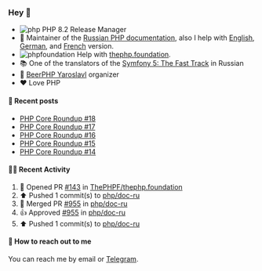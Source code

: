 ### Hey 👋

- ![php](https://user-images.githubusercontent.com/4685504/174548850-037dfd35-3b33-4154-9c50-95efd45ba66a.png) PHP 8.2 Release Manager
- 📖 Maintainer of the [Russian PHP documentation](https://github.com/php/doc-ru), also I help with [English](https://github.com/php/doc-en), [German](https://github.com/php/doc-de), and [French](https://github.com/php/doc-fr) version.
- ![phpfoundation](https://user-images.githubusercontent.com/4685504/174548733-72f62c18-f57e-47a6-8201-cb3d87e06b98.png) Help with [thephp.foundation](https://github.com/ThePHPF/thephp.foundation).
- 📚 One of the translators of
  the [Symfony 5: The Fast Track](https://symfony.com/doc/current/the-fast-track/ru/index.html)
  in Russian
- 🍻 [BeerPHP Yaroslavl](https://github.com/beerphp/yaroslavl) organizer
- ❤️ Love PHP

#### 📜 Recent posts

<!-- BLOG-POST-LIST:START -->
- [PHP Core Roundup #18](https://thephp.foundation/blog/2023/11/01/php-core-roundup-18/)
- [PHP Core Roundup #17](https://thephp.foundation/blog/2023/10/01/php-core-roundup-17/)
- [PHP Core Roundup #16](https://thephp.foundation/blog/2023/09/01/php-core-roundup-16/)
- [PHP Core Roundup #15](https://thephp.foundation/blog/2023/08/01/php-core-roundup-15/)
- [PHP Core Roundup #14](https://thephp.foundation/blog/2023/07/01/php-core-roundup-14/)
<!-- BLOG-POST-LIST:END -->

#### 👨‍💻 Recent Activity

<!--RECENT_ACTIVITY:start-->
1. 💪 Opened PR [#143](https://github.com/ThePHPF/thephp.foundation/pull/143) in [ThePHPF/thephp.foundation](https://github.com/ThePHPF/thephp.foundation)<br>
2. ⬆️ Pushed 1 commit(s) to [php/doc-ru](https://github.com/php/doc-ru)<br>
3. 🎉 Merged PR [#955](https://github.com/php/doc-ru/pull/955) in [php/doc-ru](https://github.com/php/doc-ru)<br>
4. 👍 Approved [#955](https://github.com/php/doc-ru/pull/955#pullrequestreview-1926166570) in [php/doc-ru](https://github.com/php/doc-ru)<br>
5. ⬆️ Pushed 1 commit(s) to [php/doc-ru](https://github.com/php/doc-ru)<br>
<!--RECENT_ACTIVITY:end-->

#### 💌 How to reach out to me

You can reach me by email or [Telegram](https://t.me/saundefined).
